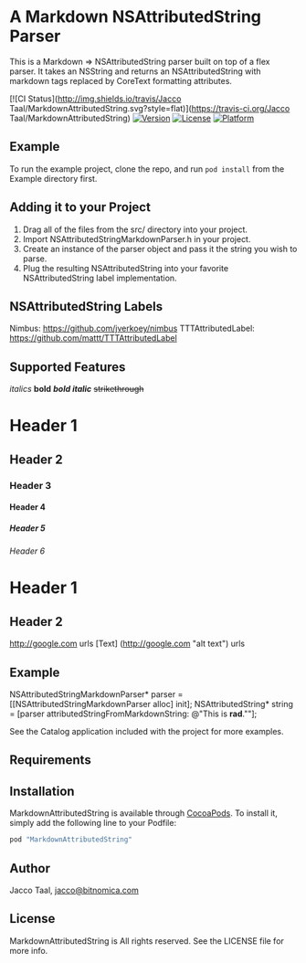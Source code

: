 
A Markdown NSAttributedString Parser
====================================

This is a Markdown => NSAttributedString parser built on top of a flex parser. It takes an NSString
and returns an NSAttributedString with markdown tags replaced by CoreText formatting attributes.

[![CI Status](http://img.shields.io/travis/Jacco Taal/MarkdownAttributedString.svg?style=flat)](https://travis-ci.org/Jacco Taal/MarkdownAttributedString)
[![Version](https://img.shields.io/cocoapods/v/MarkdownAttributedString.svg?style=flat)](http://cocoapods.org/pods/MarkdownAttributedString)
[![License](https://img.shields.io/cocoapods/l/MarkdownAttributedString.svg?style=flat)](http://cocoapods.org/pods/MarkdownAttributedString)
[![Platform](https://img.shields.io/cocoapods/p/MarkdownAttributedString.svg?style=flat)](http://cocoapods.org/pods/MarkdownAttributedString)

## Example

To run the example project, clone the repo, and run `pod install` from the Example directory first.

Adding it to your Project
-------------------------

1. Drag all of the files from the src/ directory into your project.
2. Import NSAttributedStringMarkdownParser.h in your project.
3. Create an instance of the parser object and pass it the string you wish to parse.
4. Plug the resulting NSAttributedString into your favorite NSAttributedString label implementation.

NSAttributedString Labels
-------------------------

Nimbus: https://github.com/jverkoey/nimbus
TTTAttributedLabel: https://github.com/mattt/TTTAttributedLabel

Supported Features
------------------

*italics*
**bold**
***bold italic***
~~strikethrough~~

# Header 1
## Header 2
### Header 3
#### Header 4
##### Header 5
###### Header 6

Header 1
========

Header 2
--------

http://google.com urls
[Text] (http://google.com "alt text") urls

Example
-------

NSAttributedStringMarkdownParser* parser = [[NSAttributedStringMarkdownParser alloc] init];
NSAttributedString* string = [parser attributedStringFromMarkdownString:
@"This is __rad__.""];

See the Catalog application included with the project for more examples.



## Requirements

## Installation

MarkdownAttributedString is available through [CocoaPods](http://cocoapods.org). To install
it, simply add the following line to your Podfile:

```ruby
pod "MarkdownAttributedString"
```


## Author

Jacco Taal, jacco@bitnomica.com

## License

MarkdownAttributedString is All rights reserved. See the LICENSE file for more info.

